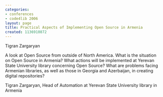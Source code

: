 ```yaml
---
categories:
- conferences
- code4lib 2006
layout: page
title: Practical Aspects of Implementing Open Source in Armenia
created: 1136910872
---
```

Tigran Zargaryan

A look at Open Source from outside of North America. What is the situation on Open Source in Armenia? What actions will be implemented at Yerevan State University library concerning Open Source? What are problems facing Armenian libraries, as well as those in Georgia and Azerbaijan, in creating digital repositories?

Tigran Zargaryan, Head of Automation at Yerevan State University library in Armenia
